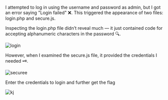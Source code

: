 I attempted to log in using the username and password as admin, but I got an error saying "Login failed" ❌. 
This triggered the appearance of two files: login.php and secure.js.

Inspecting the login.php file didn’t reveal much — it just contained code for accepting alphanumeric characters in the password 🔍.

![login](https://github.com/user-attachments/assets/005f6bdf-035f-4009-bd78-6402e8b246ae)

However, when I examined the secure.js file, it provided the credentials I needed 🗝️.

![securee](https://github.com/user-attachments/assets/dcb83141-d6e4-4317-8fbc-2496b5af6643)

Enter the credentials to login and further get the flag 

![kj](https://github.com/user-attachments/assets/ca02544c-f002-4890-90eb-b478d4bafa5b)

